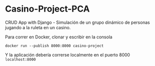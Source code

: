 # Casino-Project-PCA
CRUD App with Django - Simulación de un grupo dinámico de personas jugando a la ruleta en un casino.

Para correr en Docker, clonar y escribir en la consola
```
docker run --publish 8000:8000 casino-project
```
Y la aplicación debería correrse localmente en el puerto 8000 `localhost:8000`
